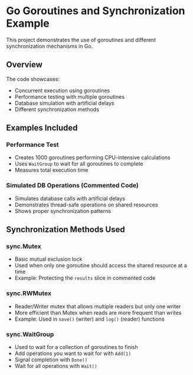 # Go Goroutines and Synchronization Example

This project demonstrates the use of goroutines and different synchronization mechanisms in Go.

## Overview

The code showcases:

- Concurrent execution using goroutines
- Performance testing with multiple goroutines
- Database simulation with artificial delays
- Different synchronization methods

## Examples Included

### Performance Test

- Creates 1000 goroutines performing CPU-intensive calculations
- Uses `WaitGroup` to wait for all goroutines to complete
- Measures total execution time

### Simulated DB Operations (Commented Code)

- Simulates database calls with artificial delays
- Demonstrates thread-safe operations on shared resources
- Shows proper synchronization patterns

## Synchronization Methods Used

### sync.Mutex

- Basic mutual exclusion lock
- Used when only one goroutine should access the shared resource at a time
- Example: Protecting the `results` slice in commented code

### sync.RWMutex

- Reader/Writer mutex that allows multiple readers but only one writer
- More efficient than Mutex when reads are more frequent than writes
- Example: Used in `save()` (writer) and `log()` (reader) functions

### sync.WaitGroup

- Used to wait for a collection of goroutines to finish
- Add operations you want to wait for with `Add(1)`
- Signal completion with `Done()`
- Wait for all operations with `Wait()`
